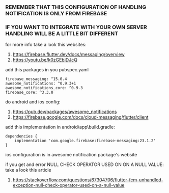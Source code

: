 ### REMEMBER THAT THIS CONFIGURATION OF HANDLING NOTIFICATION IS ONLY FROM FIREBASE
### IF YOU WANT TO INTEGRATE WITH YOUR OWN SERVER HANDLING WILL BE A LITTLE BIT DIFFERENT


for more info take a look this websites:

1. https://firebase.flutter.dev/docs/messaging/overview
2. https://youtu.be/k0zGEbiDJcQ

add this packages in you pubspec.yaml

    firebase_messaging: ^15.0.4
    awesome_notifications: ^0.9.3+1
    awesome_notifications_core: ^0.9.3
    firebase_core: ^3.3.0

do android and ios config:

1. https://pub.dev/packages/awesome_notifications
2. https://firebase.google.com/docs/cloud-messaging/flutter/client

add this implementation in android\app\build.gradle:

    dependencies {
        implementation 'com.google.firebase:firebase-messaging:23.1.2'
    }

ios configuration is in awesome notification package's website

if you get and error NULL CHECK OPERATOR USED ON ON A NULL VALUE:
take a look this article

1. https://stackoverflow.com/questions/67304706/flutter-fcm-unhandled-exception-null-check-operator-used-on-a-null-value